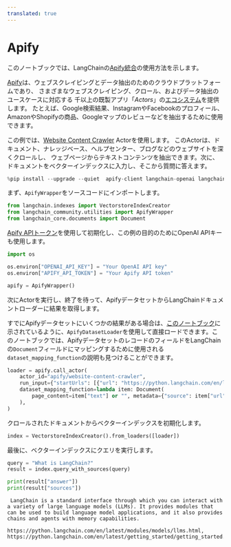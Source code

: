 ```yaml
---
translated: true
---
```


# Apify

このノートブックでは、LangChainの[Apify統合](/docs/integrations/providers/apify)の使用方法を示します。

[Apify](https://apify.com)は、ウェブスクレイピングとデータ抽出のためのクラウドプラットフォームであり、
さまざまなウェブスクレイピング、クロール、およびデータ抽出のユースケースに対応する
千以上の既製アプリ「*Actors*」の[エコシステム](https://apify.com/store)を提供します。
たとえば、Google検索結果、InstagramやFacebookのプロフィール、AmazonやShopifyの商品、Googleマップのレビューなどを抽出するために使用できます。

この例では、[Website Content Crawler](https://apify.com/apify/website-content-crawler) Actorを使用します。
このActorは、ドキュメント、ナレッジベース、ヘルプセンター、ブログなどのウェブサイトを深くクロールし、
ウェブページからテキストコンテンツを抽出できます。次に、ドキュメントをベクターインデックスに入力し、そこから質問に答えます。

```python
%pip install --upgrade --quiet  apify-client langchain-openai langchain
```

まず、`ApifyWrapper`をソースコードにインポートします。

```python
from langchain.indexes import VectorstoreIndexCreator
from langchain_community.utilities import ApifyWrapper
from langchain_core.documents import Document
```

[Apify APIトークン](https://console.apify.com/account/integrations)を使用して初期化し、この例の目的のためにOpenAI APIキーも使用します。

```python
import os

os.environ["OPENAI_API_KEY"] = "Your OpenAI API key"
os.environ["APIFY_API_TOKEN"] = "Your Apify API token"

apify = ApifyWrapper()
```

次にActorを実行し、終了を待って、ApifyデータセットからLangChainドキュメントローダーに結果を取得します。

すでにApifyデータセットにいくつかの結果がある場合は、[このノートブック](/docs/integrations/document_loaders/apify_dataset)に示されているように、`ApifyDatasetLoader`を使用して直接ロードできます。このノートブックでは、ApifyデータセットのレコードのフィールドをLangChainの`Document`フィールドにマッピングするために使用される`dataset_mapping_function`の説明も見つけることができます。

```python
loader = apify.call_actor(
    actor_id="apify/website-content-crawler",
    run_input={"startUrls": [{"url": "https://python.langchain.com/en/latest/"}]},
    dataset_mapping_function=lambda item: Document(
        page_content=item["text"] or "", metadata={"source": item["url"]}
    ),
)
```

クロールされたドキュメントからベクターインデックスを初期化します。

```python
index = VectorstoreIndexCreator().from_loaders([loader])
```

最後に、ベクターインデックスにクエリを実行します。

```python
query = "What is LangChain?"
result = index.query_with_sources(query)
```

```python
print(result["answer"])
print(result["sources"])
```

```output
 LangChain is a standard interface through which you can interact with a variety of large language models (LLMs). It provides modules that can be used to build language model applications, and it also provides chains and agents with memory capabilities.

https://python.langchain.com/en/latest/modules/models/llms.html, https://python.langchain.com/en/latest/getting_started/getting_started.html
```
